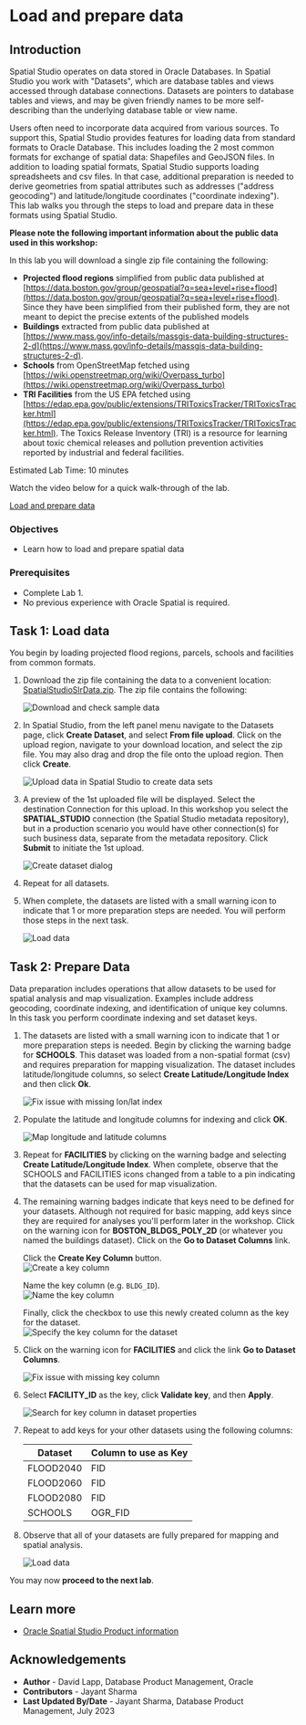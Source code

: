 # Load and prepare data

## Introduction

Spatial Studio operates on data stored in Oracle Databases. In Spatial Studio you work with "Datasets", which are database tables and views accessed through database connections. Datasets are pointers to database tables and views, and may be given friendly names to be more self-describing than the underlying database table or view name.

Users often need to incorporate data acquired from various sources. To support this, Spatial Studio provides features for loading data from standard formats to Oracle Database.  This includes loading the 2 most common formats for exchange of spatial data: Shapefiles and GeoJSON files. In addition to loading spatial formats, Spatial Studio supports loading spreadsheets and csv files. In that case, additional preparation is needed to derive geometries from spatial attributes such as addresses ("address geocoding") and latitude/longitude coordinates ("coordinate indexing"). This lab walks you through the steps to load and prepare data in these formats using Spatial Studio.

**Please note the following important information about the public data used in this workshop:**

In this lab you will download a single zip file containing the following:

* **Projected flood regions** simplified from public data published at [https://data.boston.gov/group/geospatial?q=sea+level+rise+flood](https://data.boston.gov/group/geospatial?q=sea+level+rise+flood). Since they have been simplified from their published form, they are not meant to depict the precise extents of the published models
* **Buildings** extracted from public data published at [https://www.mass.gov/info-details/massgis-data-building-structures-2-d](https://www.mass.gov/info-details/massgis-data-building-structures-2-d).  
* **Schools** from OpenStreetMap fetched using [https://wiki.openstreetmap.org/wiki/Overpass_turbo](https://wiki.openstreetmap.org/wiki/Overpass_turbo)
* **TRI Facilities** from the US EPA fetched using [https://edap.epa.gov/public/extensions/TRIToxicsTracker/TRIToxicsTracker.html](https://edap.epa.gov/public/extensions/TRIToxicsTracker/TRIToxicsTracker.html). The Toxics Release Inventory (TRI) is a resource for learning about toxic chemical releases and pollution prevention activities reported by industrial and federal facilities.

Estimated Lab Time: 10 minutes

Watch the video below for a quick walk-through of the lab.

[Load and prepare data](videohub:1_tad5vspe)

### Objectives

* Learn how to load and prepare spatial data

### Prerequisites

* Complete Lab 1.
* No previous experience with Oracle Spatial is required.

## Task 1: Load data

You begin by loading projected flood regions, parcels, schools and facilities from common formats.

1. Download the zip file containing the data to a convenient location: [SpatialStudioSlrData.zip](https://objectstorage.us-ashburn-1.oraclecloud.com/p/jyHA4nclWcTaekNIdpKPq3u2gsLb00v_1mmRKDIuOEsp--D6GJWS_tMrqGmb85R2/n/c4u04/b/livelabsfiles/o/labfiles/SpatialStudioSlrData.zip). The zip file contains the following:

   ![Download and check sample data](images/load-data-01.png)

2. In Spatial Studio, from the left panel menu navigate to the Datasets page, click **Create Dataset**, and select **From file upload**. Click on the upload region, navigate to your download location, and select the zip file. You may also drag and drop the file onto the upload region. Then click **Create**.

   ![Upload data in Spatial Studio to create data sets](images/load-data-02.png)

3. A preview of the 1st uploaded file will be displayed. Select the destination Connection for this upload. In this workshop you select the **SPATIAL_STUDIO** connection (the Spatial Studio metadata repository), but in a production scenario you would have other connection(s) for such business data, separate from the metadata repository. Click **Submit** to initiate the 1st upload.

   ![Create dataset dialog](images/load-data-03.png)

4. Repeat for all datasets.

5. When complete, the datasets are listed with a small warning icon to indicate that 1 or more preparation steps are needed. You will perform those steps in the next task.

   ![Load data](images/load-data-04.png)

## Task 2: Prepare Data

Data preparation includes operations that allow datasets to be used for spatial analysis and map visualization. Examples include address geocoding, coordinate indexing, and identification of unique key columns. In this task you perform coordinate indexing and set dataset keys.

1. The datasets are listed with a small warning icon to indicate that 1 or more preparation steps is needed. Begin by clicking the warning badge for **SCHOOLS**. This dataset was loaded from a non-spatial format (csv) and requires preparation for mapping visualization. The dataset includes latitude/longitude columns, so select **Create Latitude/Longitude Index** and then click **Ok**.

   ![Fix issue with missing lon/lat index](images/prep-data-01.png)

2. Populate the latitude and longitude columns for indexing and click **OK**.

   ![Map longitude and latitude columns](images/prep-data-02.png)

3. Repeat for **FACILITIES** by clicking on the warning badge and selecting **Create Latitude/Longitude Index**. When complete, observe that the SCHOOLS and FACILITIES icons changed from a table to a pin indicating that the datasets can be used for map visualization.

4. The remaining warning badges indicate that keys need to be defined for your datasets. Although not required for basic mapping, add keys since they are required for analyses you'll perform later in the workshop. Click on the warning icon for **BOSTON\_BLDGS\_POLY_2D** (or whatever you named the buildings dataset). Click on the **Go to Dataset Columns** link.  
   
   Click  the **Create Key Column** button.  
      ![Create a key column](images/prep-data-bldgs-01.png)  

   Name the key column (e.g. `BLDG_ID`).   
      ![Name the key column](images/prep-data-bldgs-02.png)  

   Finally, click the checkbox to use this newly created column as the key for the dataset.  
      ![Specify the key column for the dataset](images/prep-data-bldgs-03.png)  

5. Click on the warning icon for **FACILITIES** and click the link **Go to Dataset Columns**.

   ![Fix issue with missing key column](images/prep-data-03.png)

6. Select **FACILITY\_ID** as the key, click **Validate key**, and then **Apply**.

   ![Search for key column in dataset properties](images/prep-data-04.png)

7. Repeat to add keys for your other datasets using the following columns:

   | Dataset | Column to use as Key |
   | --- | --- |
   | FLOOD2040 | FID |
   | FLOOD2060 | FID |
   | FLOOD2080 | FID |
   | SCHOOLS | OGR\_FID |

8. Observe that all of your datasets are fully prepared for mapping and spatial analysis.

   ![Load data](images/prep-data-05.png)

You may now **proceed to the next lab**.

## Learn more

* [Oracle Spatial Studio Product information](https://www.oracle.com/database/spatial/#rc30p2)

## Acknowledgements

* **Author** - David Lapp, Database Product Management, Oracle
* **Contributors** - Jayant Sharma
* **Last Updated By/Date** - Jayant Sharma, Database Product Management, July 2023
